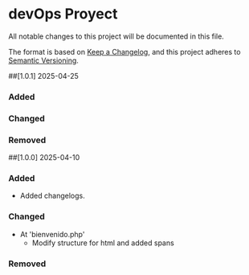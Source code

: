 # devOps Proyect
All notable changes to this project will be documented in this file.

The format is based on [Keep a Changelog](https://keepachangelog.com/en/1.0.0/),
and this project adheres to [Semantic Versioning](https://semver.org/spec/v2.0.0.html).

##[1.0.1] 2025-04-25
### Added

### Changed

### Removed

##[1.0.0] 2025-04-10

### Added
- Added changelogs.

### Changed
- At 'bienvenido.php'
	- Modify structure for html and added spans
	
### Removed

